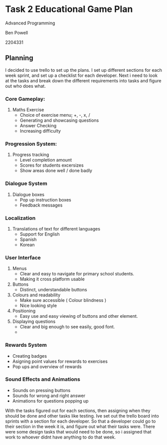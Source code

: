 
# Task 2 Educational Game Plan

Advanced Programming

Ben Powell

2204331


## Planning

I decided to use trello to set up the plans. I set up different sections for each week sprint, and set up a checklist for each developer.
Next i need to look at the tasks and break down the different requirements into tasks and figure out who does what.



### Core Gameplay:
1. Maths Exercise 
    - Choice of exercise menu; +, -, x, /
    - Generating and showcasing questions
    - Answer Checking
    - Increasing difficulty




### Progression System:
1. Progress tracking
    - Level completion amount
    - Scores for students excersizes
    - Show areas done well / done badly

### Dialogue System
1. Dialogue boxes
    - Pop up instruction boxes
    - Feedback messages


### Localization
1. Translations of text for different languages
    - Support for English
    - Spanish
    - Korean



### User Interface
1. Menus 
    - Clear and easy to navigate for primary school students. 
    - Making it cross platform usable
2. Buttons
    - Distinct, understandable buttons
3. Colours and readability
    - Make sure accessible ( Colour blindness )
    - Nice looking style
4. Positioning
    - Easy use and easy viewing of buttons and other element.
5. Displaying questions
    - Clear and big enough to see easily, good font.
    - 

### Rewards System 
- Creating badges
- Asigning point values for rewards to exercises 
- Pop ups and overview of rewards


### Sound Effects and Animations
- Sounds on pressing buttons
- Sounds for wrong and right answer
- Animations for questions popping up


With the tasks figured out for each sections, then assigning when they should be done and other tasks like testing.
Ive set out the trello board into sprints with a section for each developer. So that a developer could go to their section in the week it is, and figure out what their tasks were.
There were some design tasks that would need to be done, so i assigned that work to whoever didnt have anything to do that week.
